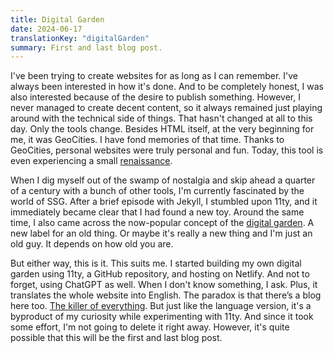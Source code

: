 ```yaml
---
title: Digital Garden
date: 2024-06-17
translationKey: "digitalGarden"
summary: First and last blog post.
---
```

I've been trying to create websites for as long as I can remember. I've always been interested in how it's done. And to be completely honest, I was also interested because of the desire to publish something. However, I never managed to create decent content, so it always remained just playing around with the technical side of things. That hasn't changed at all to this day. Only the tools change. Besides HTML itself, at the very beginning for me, it was GeoCities. I have fond memories of that time. Thanks to GeoCities, personal websites were truly personal and fun. Today, this tool is even experiencing a small [renaissance](https://neocities.org).   

When I dig myself out of the swamp of nostalgia and skip ahead a quarter of a century with a bunch of other tools, I'm currently fascinated by the world of SSG. After a brief episode with Jekyll, I stumbled upon 11ty, and it immediately became clear that I had found a new toy. Around the same time, I also came across the now-popular concept of the [digital garden](https://maggieappleton.com/garden-history). A new label for an old thing. Or maybe it's really a new thing and I'm just an old guy. It depends on how old you are. 

But either way, this is it. This suits me. I started building my own digital garden using 11ty, a GitHub repository, and hosting on Netlify. And not to forget, using ChatGPT as well. When I don't know something, I ask. Plus, it translates the whole website into English. The paradox is that there’s a blog here too. [The killer of everything](https://stackingthebricks.com/how-blogs-broke-the-web/). But just like the language version, it's a byproduct of my curiosity while experimenting with 11ty. And since it took some effort, I'm not going to delete it right away. However, it's quite possible that this will be the first and last blog post.